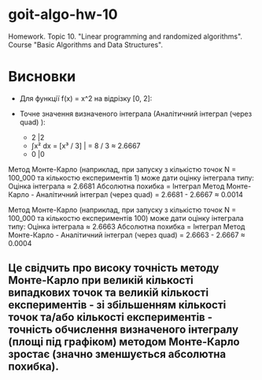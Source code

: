 # goit-algo-hw-10
Homework. Topic 10. "Linear programming and randomized algorithms". Course "Basic Algorithms and Data Structures". 

# Висновки
* Для функції f(x) = x^2 на відрізку [0, 2]:

* Точне значення визначеного інтеграла (Аналітичний інтеграл (через quad) ):
  *    2                 |2 
  *    ∫x² dx = [x³ / 3] | = 8 / 3 ≈ 2.6667 
  *    0                 |0

Метод Монте-Карло (наприклад, при запуску з кількістю точок N = 100_000 та кількостю експериментів 1) може дати оцінку інтеграла типу:
    Оцінка інтеграла ≈ 2.6681
    Абсолютна похибка = Інтеграл Метод Монте-Карло - Аналітичний інтеграл (через quad) = 2.6681 - 2.6667 ≈ 0.0014

Метод Монте-Карло (наприклад, при запуску з кількістю точок N = 100_000 та кількостю експериментів 100) може дати оцінку інтеграла типу:
    Оцінка інтеграла ≈ 2.6663
    Абсолютна похибка = Інтеграл Метод Монте-Карло - Аналітичний інтеграл (через quad) = 2.6663 - 2.6667 ≈ 0.0004

## Це свідчить про високу точність методу Монте-Карло при великій кількості випадкових точок та великій кількості експериментів - зі збільшенням кількості точок та/або кількості експериментів - точність обчислення визначеного інтегралу (площі під графіком) методом Монте-Карло зростає (значно зменшується абсолютна похибка).
